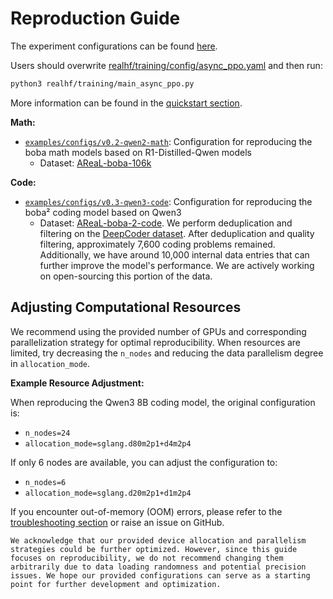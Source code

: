 # Reproduction Guide

The experiment configurations can be found
[here](https://github.com/inclusionAI/AReaL/tree/main/examples/configs/v0.3-qwen3-code).

Users should overwrite
[realhf/training/config/async_ppo.yaml](https://github.com/inclusionAI/AReaL/blob/main/training/configs/async-ppo.yaml)
and then run:

```bash
python3 realhf/training/main_async_ppo.py
```

More information can be found in the [quickstart section](../tutorial/quickstart.md).

**Math:**

- [`examples/configs/v0.2-qwen2-math`](https://github.com/inclusionAI/AReaL/tree/main/examples/configs/v0.2-qwen2-math):
  Configuration for reproducing the boba math models based on R1-Distilled-Qwen models
  - Dataset:
    [AReaL-boba-106k](https://huggingface.co/datasets/inclusionAI/AReaL-boba-Data/blob/main/AReaL-boba-106k.jsonl)

**Code:**

- [`examples/configs/v0.3-qwen3-code`](https://github.com/inclusionAI/AReaL/tree/main/examples/configs/v0.3-qwen3-code):
  Configuration for reproducing the boba² coding model based on Qwen3
  - Dataset:
    [AReaL-boba-2-code](https://huggingface.co/datasets/inclusionAI/AReaL-boba-2-RL-Code).
    We perform deduplication and filtering on the
    [DeepCoder dataset](https://huggingface.co/datasets/agentica-org/DeepCoder-Preview-Dataset).
    After deduplication and quality filtering, approximately 7,600 coding problems
    remained. Additionally, we have around 10,000 internal data entries that can further
    improve the model's performance. We are actively working on open-sourcing this
    portion of the data.

## Adjusting Computational Resources

We recommend using the provided number of GPUs and corresponding parallelization
strategy for optimal reproducibility. When resources are limited, try decreasing the
`n_nodes` and reducing the data parallelism degree in `allocation_mode`.

**Example Resource Adjustment:**

When reproducing the Qwen3 8B coding model, the original configuration is:

- `n_nodes=24`
- `allocation_mode=sglang.d80m2p1+d4m2p4`

If only 6 nodes are available, you can adjust the configuration to:

- `n_nodes=6`
- `allocation_mode=sglang.d20m2p1+d1m2p4`

If you encounter out-of-memory (OOM) errors, please refer to the
[troubleshooting section](../tutorial/troubleshooting.md) or raise an issue on GitHub.

```{note}
We acknowledge that our provided device allocation and parallelism strategies could be further optimized. However, since this guide focuses on reproducibility, we do not recommend changing them arbitrarily due to data loading randomness and potential precision issues. We hope our provided configurations can serve as a starting point for further development and optimization.
```
